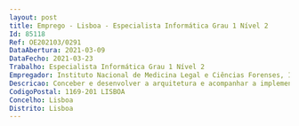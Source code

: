 ```yaml
--- 
layout: post
title: Emprego - Lisboa - Especialista Informática Grau 1 Nível 2
Id: 85118
Ref: OE202103/0291
DataAbertura: 2021-03-09
DataFecho: 2021-03-23
Trabalho: Especialista Informática Grau 1 Nível 2
Empregador: Instituto Nacional de Medicina Legal e Ciências Forenses, I.P.
Descricao: Conceber e desenvolver a arquitetura e acompanhar a implementação dos sistemas e tecnologias de informação, assegurando a sua gestão e continuada adequação aos objetivos da organização. Planear e desenvolver os projetos de infraestruturas tecnológicas e assegurar a respetiva gestão de manutenção. Definir e desenvolver as medidas necessárias a segurança e integridade da informação. Especificar as normas de salvaguarda e recuperação da informação. Assegurar a aplicação dos mecanismos de segurança, confidencialidade e integridade da informação. Colaborar na divulgação de normas de utilização do sistema Informático. Gerar e documentar as configurações das aplicações e dispositivos. Desenvolver aplicações informáticas nas linguagens de programação definidas. Formação aos utilizadores. As funções a desempenhar estão previstas no artigo 2.º da Portaria n.º 358 2002, de 3 de abril.
CodigoPostal: 1169-201 LISBOA
Concelho: Lisboa
Distrito: Lisboa
--- 
```

